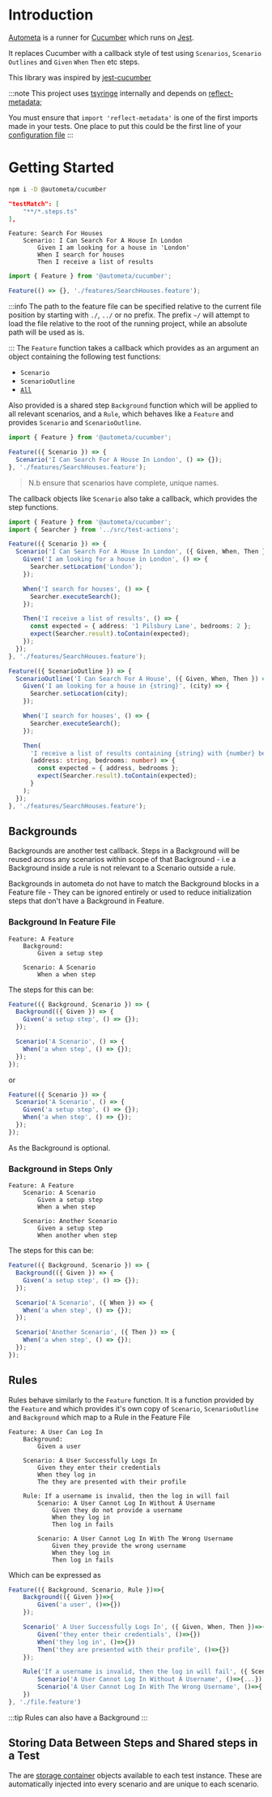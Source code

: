 # Introduction

[Autometa](https://www.npmjs.com/package/autometa/cucumber) is a runner for [Cucumber](https://cucumber.io/) which runs on [Jest](https://jestjs.io/).

It replaces Cucumber with a callback style of test using `Scenarios`, `Scenario Outlines` and `Given` `When` `Then` etc steps.

This library was inspired by [jest-cucumber](https://github.com/bencompton/jest-cucumber)

:::note
This project uses [tsyringe](https://github.com/microsoft/tsyringe) internally and depends on [reflect-metadata](https://www.npmjs.com/package/reflect-metadata);

You must ensure that `import 'reflect-metadata'` is one
of the first imports made in your tests. One place to
put this could be the first line of your [configuration file](Configuration/1_setup.md)
:::

# Getting Started

```bash title="Install autometa"
npm i -D @autometa/cucumber
```

```json title="Add test pattern to jest config"
"testMatch": [
    "**/*.steps.ts"
],
```

```gherkin title="Add a Feature File"
Feature: Search For Houses
    Scenario: I Can Search For A House In London
        Given I am looking for a house in 'London'
        When I search for houses
        Then I receive a list of results
```

```ts title="Create a Steps file"
import { Feature } from '@autometa/cucumber';

Feature(() => {}, './features/SearchHouses.feature');
```

:::info
The path to the feature file can be specified relative to the current
file position by starting with `./`, `../` or no prefix.
The prefix `~/` will attempt to load the file relative to the root
of the running project, while an absolute path will be used as is.

:::
The `Feature` function takes a callback which provides as an argument an object containing the following test functions:

- `Scenario`
- `ScenarioOutline`
- [`All`](2_all-steps.md)

Also provided is a shared step `Background` function which will be applied to all relevant scenarios, and a `Rule`, which behaves like
a `Feature` and provides `Scenario` and `ScenarioOutline`.

```ts title="Add a Scenario"
import { Feature } from '@autometa/cucumber';

Feature(({ Scenario }) => {
  Scenario('I Can Search For A House In London', () => {});
}, './features/SearchHouses.feature');
```

> N.b ensure that scenarios have complete, unique names.

The callback objects like `Scenario` also take a callback, which
provides the step functions.

```ts title="Add Steps"
import { Feature } from '@autometa/cucumber';
import { Searcher } from '../src/test-actions';

Feature(({ Scenario }) => {
  Scenario('I Can Search For A House In London', ({ Given, When, Then }) => {
    Given('I am looking for a house in London', () => {
      Searcher.setLocation('London');
    });

    When('I search for houses', () => {
      Searcher.executeSearch();
    });

    Then('I receive a list of results', () => {
      const expected = { address: '1 Pilsbury Lane', bedrooms: 2 };
      expect(Searcher.result).toContain(expected);
    });
  });
}, './features/SearchHouses.feature');
```

```ts title='Scenario Outline'
Feature(({ ScenarioOutline }) => {
  ScenarioOutline('I Can Search For A House', ({ Given, When, Then }) => {
    Given('I am looking for a house in {string}', (city) => {
      Searcher.setLocation(city);
    });

    When('I search for houses', () => {
      Searcher.executeSearch();
    });

    Then(
      'I receive a list of results containing {string} with {number} bedrooms',
      (address: string, bedrooms: number) => {
        const expected = { address, bedrooms };
        expect(Searcher.result).toContain(expected);
      }
    );
  });
}, './features/SearchHouses.feature');
```

## Backgrounds

Backgrounds are another test callback. Steps in a Background
will be reused across any scenarios within scope of that Background - i.e a Background inside a rule is not relevant to a Scenario outside a rule.

Backgrounds in autometa do not have to match the Background blocks in a Feature file - They can be ignored entirely or used to reduce initialization steps that don't have a Background in Feature.

### Background In Feature File

```gherkin
Feature: A Feature
    Background:
        Given a setup step

    Scenario: A Scenario
        When a when step
```

The steps for this can be:

```ts
Feature(({ Background, Scenario }) => {
  Background(({ Given }) => {
    Given('a setup step', () => {});
  });

  Scenario('A Scenario', () => {
    When('a when step', () => {});
  });
});
```

or

```ts
Feature(({ Scenario }) => {
  Scenario('A Scenario', () => {
    Given('a setup step', () => {});
    When('a when step', () => {});
  });
});
```

As the Background is optional.

### Background in Steps Only

```gherkin
Feature: A Feature
    Scenario: A Scenario
        Given a setup step
        When a when step

    Scenario: Another Scenario
        Given a setup step
        When another when step
```

The steps for this can be:

```ts
Feature(({ Background, Scenario }) => {
  Background(({ Given }) => {
    Given('a setup step', () => {});
  });

  Scenario('A Scenario', ({ When }) => {
    When('a when step', () => {});
  });

  Scenario('Another Scenario', ({ Then }) => {
    When('a when step', () => {});
  });
});
```

## Rules

Rules behave similarly to the `Feature` function. It is a function
provided by the `Feature` and which provides it's own copy of `Scenario`, `ScenarioOutline` and `Background` which map to a
Rule in the Feature File

```gherkin
Feature: A User Can Log In
    Background:
        Given a user

    Scenario: A User Successfully Logs In
        Given they enter their credentials
        When they log in
        The they are presented with their profile

    Rule: If a username is invalid, then the log in will fail
        Scenario: A User Cannot Log In Without A Username
            Given they do not provide a username
            When they log in
            Then log in fails

        Scenario: A User Cannot Log In With The Wrong Username
            Given they provide the wrong username
            When they log in
            Then log in fails

```

Which can be expressed as

```ts
Feature(({ Background, Scenario, Rule })=>{
    Background(({ Given })=>{
        Given('a user', ()=>{})
    });

    Scenario(' A User Successfully Logs In', ({ Given, When, Then })=>{
        Given('they enter their credentials', ()=>{})
        When('they log in', ()=>{})
        Then('they are presented with their profile', ()=>{})
    });

    Rule('If a username is invalid, then the log in will fail', ({ Scenario })=>{
        Scenario('A User Cannot Log In Without A Username', ()=>{...})
        Scenario('A User Cannot Log In With The Wrong Username', ()=>{...})
    })
}, './file.feature')

```

:::tip
Rules can also have a Background
:::

## Storing Data Between Steps and Shared steps in a Test

The are [storage container](7_data.md) objects available to each
test instance. These are automatically injected into every scenario
and are unique to each scenario.
